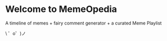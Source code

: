 Welcome to MemeOpedia
=================

A timeline of memes + fairy comment generator + a curated Meme Playlist

\ ゜o゜)ノ
